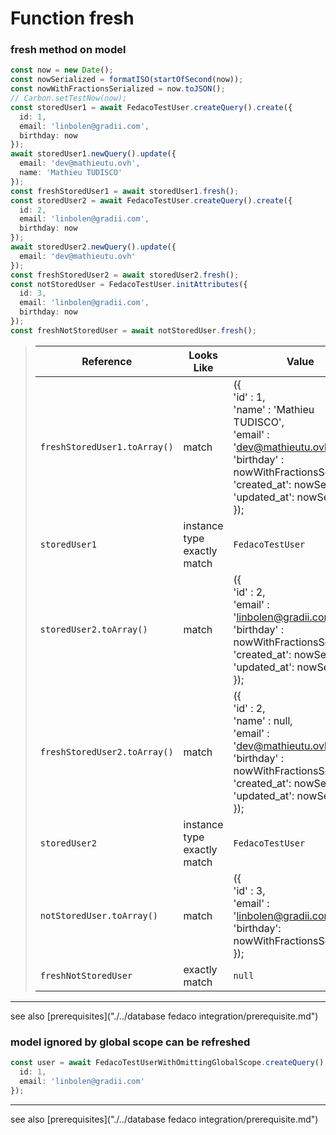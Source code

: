 # Function fresh
### fresh method on model



```typescript
const now = new Date();
const nowSerialized = formatISO(startOfSecond(now));
const nowWithFractionsSerialized = now.toJSON();
// Carbon.setTestNow(now);
const storedUser1 = await FedacoTestUser.createQuery().create({
  id: 1,
  email: 'linbolen@gradii.com',
  birthday: now
});
await storedUser1.newQuery().update({
  email: 'dev@mathieutu.ovh',
  name: 'Mathieu TUDISCO'
});
const freshStoredUser1 = await storedUser1.fresh();
const storedUser2 = await FedacoTestUser.createQuery().create({
  id: 2,
  email: 'linbolen@gradii.com',
  birthday: now
});
await storedUser2.newQuery().update({
  email: 'dev@mathieutu.ovh'
});
const freshStoredUser2 = await storedUser2.fresh();
const notStoredUser = FedacoTestUser.initAttributes({
  id: 3,
  email: 'linbolen@gradii.com',
  birthday: now
});
const freshNotStoredUser = await notStoredUser.fresh();
```


> | Reference | Looks Like | Value                                                                                                                                                                                                                                |
> | ------ | ----- |--------------------------------------------------------------------------------------------------------------------------------------------------------------------------------------------------------------------------------------|
> | `freshStoredUser1.toArray()` | match | (\{</br> 'id'        : 1,</br> 'name'      : 'Mathieu TUDISCO',</br> 'email'     : 'dev@mathieutu.ovh',</br> 'birthday'  : nowWithFractionsSerialized,</br> 'created_at': nowSerialized,</br> 'updated_at': nowSerialized</br>    }); |
> | `storedUser1` | instance type exactly match | `FedacoTestUser`                                                                                                                                                                                                                     |
> | `storedUser2.toArray()` | match | (\{</br> 'id'        : 2,</br> 'email'     : 'linbolen@gradii.com',</br> 'birthday'  : nowWithFractionsSerialized,</br> 'created_at': nowSerialized,</br> 'updated_at': nowSerialized</br>    });                                    |
> | `freshStoredUser2.toArray()` | match | (\{</br> 'id'        : 2,</br> 'name'      : null,</br> 'email'     : 'dev@mathieutu.ovh',</br> 'birthday'  : nowWithFractionsSerialized,</br> 'created_at': nowSerialized,</br> 'updated_at': nowSerialized</br>    });             |
> | `storedUser2` | instance type exactly match | `FedacoTestUser`                                                                                                                                                                                                                     |
> | `notStoredUser.toArray()` | match | (\{</br> 'id'      : 3,</br> 'email'   : 'linbolen@gradii.com',</br> 'birthday': nowWithFractionsSerialized</br>    });                                                                                                              |
> | `freshNotStoredUser` | exactly match | `null`                                                                                                                                                                                                                               |


----
see also [prerequisites]("./../database fedaco integration/prerequisite.md")

### model ignored by global scope can be refreshed

```typescript
const user = await FedacoTestUserWithOmittingGlobalScope.createQuery().create({
  id: 1,
  email: 'linbolen@gradii.com'
});
```


----
see also [prerequisites]("./../database fedaco integration/prerequisite.md")
